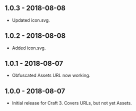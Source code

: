 ## 1.0.3 - 2018-08-08

* Updated icon.svg.

## 1.0.2 - 2018-08-08

* Added icon.svg.

## 1.0.1 - 2018-08-07

* Obfuscated Assets URL now working.

## 1.0.0 - 2018-08-07

* Initial release for Craft 3. Covers URLs, but not yet Assets.